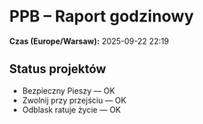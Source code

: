 # PPB – Raport godzinowy
**Czas (Europe/Warsaw):** 2025-09-22 22:19

## Status projektów
- Bezpieczny Pieszy — OK
- Zwolnij przy przejściu — OK
- Odblask ratuje życie — OK

